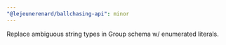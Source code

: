 ```yaml
---
"@lejeunerenard/ballchasing-api": minor
---
```


Replace ambiguous string types in Group schema w/ enumerated literals.
